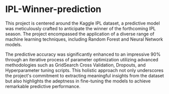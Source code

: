 # IPL-Winner-prediction

This project is centered around the Kaggle IPL dataset, a predictive model was meticulously crafted to anticipate the winner of the forthcoming IPL season. The project encompassed the application of a diverse range of machine learning techniques, including Random Forest and Neural Network models.



The predictive accuracy was significantly enhanced to an impressive 90% through an iterative process of parameter optimization utilizing advanced methodologies such as GridSearch Cross Validation, Dropouts, and Hyperparameter tuning scripts. This holistic approach not only underscores the project's commitment to extracting meaningful insights from the dataset but also highlights the adeptness in fine-tuning the models to achieve remarkable predictive performance.

